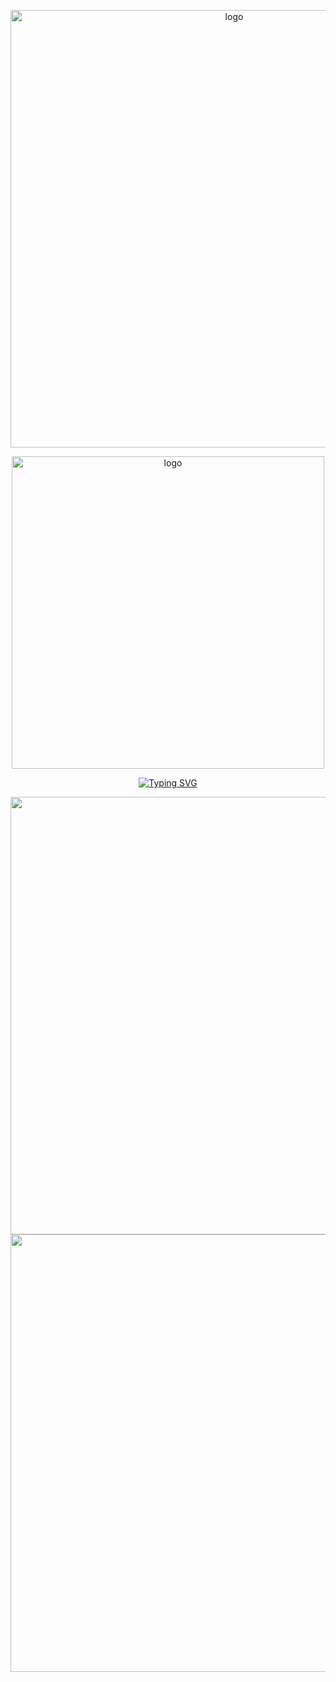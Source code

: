 <p align="center">
 <img src="https://files.catbox.moe/q21mcl.gif" alt="logo"  width="700" height="auto" />
 
<p align="center">
 <img src="https://files.catbox.moe/qugggn.jpeg" alt="logo"  width="500" height="auto" />
 
<div align="center" 
 
 [![Typing SVG](https://readme-typing-svg.demolab.com?font=Fira+Code&pause=1000&color=00000073&center=true&vCenter=true&width=435&lines=Thanks+isagi%2C+I'm+the+world's+best.+)](https://git.io/typing-svg)

<img align="left" width="700" height="auto" src="https://litter.catbox.moe/e3ytc63ypj5uzetf.png">

<img align="right" width="700" height="auto" src="https://litter.catbox.moe/nnsku5x6akaufypy.png">
